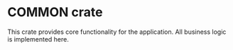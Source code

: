 # COMMON crate

This crate provides core functionality for the application. All business logic is implemented here.
